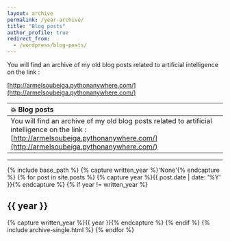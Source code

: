 ```yaml
---
layout: archive
permalink: /year-archive/
title: "Blog posts"
author_profile: true
redirect_from:
  - /wordpress/blog-posts/
---
```


You will find an archive of my old blog posts related to artificial intelligence on the link :

[http://armelsoubeiga.pythonanywhere.com/](http://armelsoubeiga.pythonanywhere.com/)

| :boom: Blog posts             |
|:---------------------------|
| You will find an archive of my old blog posts related to artificial intelligence on the link :[http://armelsoubeiga.pythonanywhere.com/](http://armelsoubeiga.pythonanywhere.com/) |


--------------------------

{% include base_path %}
{% capture written_year %}'None'{% endcapture %}
{% for post in site.posts %}
  {% capture year %}{{ post.date | date: '%Y' }}{% endcapture %}
  {% if year != written_year %}
    <h2 id="{{ year | slugify }}" class="archive__subtitle">{{ year }}</h2>
    {% capture written_year %}{{ year }}{% endcapture %}
  {% endif %}
  {% include archive-single.html %}
{% endfor %}
